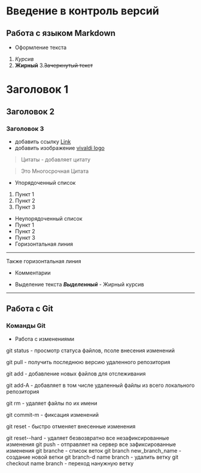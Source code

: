# Введение в контроль версий
## Работа с языком Markdown
* Оформление текста
1. *Курсив*
2. **Жирный**
3.~~Зачеркнутый текст~~
# Заголовок 1
## Заголовок 2
### Заголовок 3
* добавить ссылку
[Link](https://vivaldi.com)
* добавить изображение
[vivaldi logo](https://vivaldi.com/wp-content/themes/vivaldycom-theme/img/press/icons/viv_icon.png)
>Цитаты - добавляет цитату

>Это
>Многосрочная
>Цитата

* Упорядоченный список
1. Пункт 1
2. Пункт 2
3. Пункт 3
* Неупорядоченный список
* Пункт 1
* Пункт 2
* Пункт 3
* Горизонтальная линия

* * * 
Также горизонтальная линия

* Комментарии 

<!---
Здесь мой комментарий
-->
* Выделение текста
***Выделенный*** - Жирный курсив


_______________
## Работа с Git
### Команды Git
* Работа с изменениями

git status - просмотр статуса файлов, псоле внесения изменений

git pull - получить последнюю версию удаленного репозитория

git add - добавление новых файлов для отслеживания

git add-A - добавляет в том числе удаленный файлы из всего локального репозитория

git rm - удаляет файлы по их имени

git commit-m - фиксация изменений

git reset - быстро отменяет внесенные изменения

git reset--hard - удаляет безвозвратно все незафиксированные изменения
git push - отправляет на сервер все зафиксированные изменения
git branche - список веток
git branch new_branch_name - создание новой ветки
git branch-d name branch - удалить ветку
git checkout name branch - переход нанужную ветку
